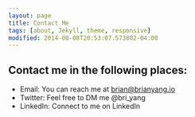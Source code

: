 ```yaml
---
layout: page
title: Contact Me
tags: [about, Jekyll, theme, responsive]
modified: 2014-08-08T20:53:07.573882-04:00
---
```


## Contact me in the following places:

* Email: You can reach me at brian@brianyang.io
* Twitter: Feel free to DM me @bri_yang
* LinkedIn: Connect to me on LinkedIn 
